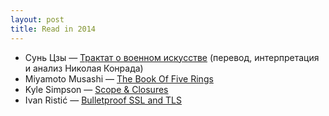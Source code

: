 ```yaml
---
layout: post
title: Read in 2014
---
```


* Сунь Цзы — [Трактат о военном искусстве](http://azbooka.ru/book/18670.shtml) (перевод, интерпретация и анализ Николая Конрада)
* Miyamoto Musashi — [The Book Of Five Rings](http://www.amazon.com/Book-Five-Rings-Miyamoto-Musashi/dp/1590302486)
* Kyle Simpson — [Scope & Closures](http://www.amazon.com/You-Dont-Know-JS-Closures/dp/1449335586)
* Ivan Ristić — [Bulletproof SSL and TLS](https://www.feistyduck.com/books/bulletproof-ssl-and-tls/)
